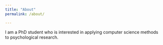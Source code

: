 ```yaml
---
title: "About"
permalink: /about/

---
```


I am a PhD student who is interested in applying computer science methods to psychological research.